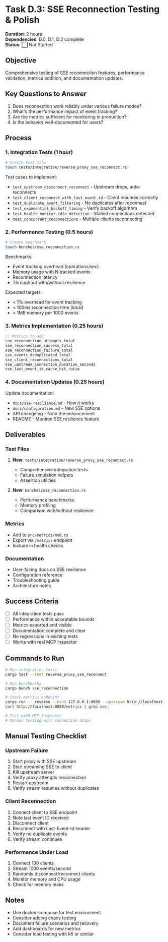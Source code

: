 # Task D.3: SSE Reconnection Testing & Polish

**Duration**: 2 hours  
**Dependencies**: D.0, D.1, D.2 complete  
**Status**: ⬜ Not Started

## Objective
Comprehensive testing of SSE reconnection features, performance validation, metrics addition, and documentation updates.

## Key Questions to Answer
1. Does reconnection work reliably under various failure modes?
2. What's the performance impact of event tracking?
3. Are the metrics sufficient for monitoring in production?
4. Is the behavior well-documented for users?

## Process

### 1. Integration Tests (1 hour)
```bash
# Create test file
touch tests/integration/reverse_proxy_sse_reconnect.rs
```

Test cases to implement:
- `test_upstream_disconnect_reconnect` - Upstream drops, auto-reconnects
- `test_client_reconnect_with_last_event_id` - Client resumes correctly
- `test_duplicate_event_filtering` - No duplicates after reconnect
- `test_exponential_backoff_timing` - Verify backoff algorithm
- `test_health_monitor_idle_detection` - Stalled connections detected
- `test_concurrent_reconnections` - Multiple clients reconnecting

### 2. Performance Testing (0.5 hours)
```bash
# Create benchmark
touch benches/sse_reconnection.rs
```

Benchmarks:
- Event tracking overhead (operations/sec)
- Memory usage with N tracked events
- Reconnection latency
- Throughput with/without resilience

Expected targets:
- < 1% overhead for event tracking
- < 100ms reconnection time (local)
- < 1MB memory per 1000 events

### 3. Metrics Implementation (0.25 hours)
```rust
// Metrics to add
sse_reconnection_attempts_total
sse_reconnection_success_total
sse_reconnection_failure_total
sse_events_deduplicated_total
sse_client_reconnections_total
sse_upstream_connection_duration_seconds
sse_last_event_id_cache_hit_ratio
```

### 4. Documentation Updates (0.25 hours)
Update documentation:
- `docs/sse-resilience.md` - How it works
- `docs/configuration.md` - New SSE options
- API changelog - Note the enhancement
- README - Mention SSE resilience feature

## Deliverables

### Test Files
1. **New**: `tests/integration/reverse_proxy_sse_reconnect.rs`
   - Comprehensive integration tests
   - Failure simulation helpers
   - Assertion utilities

2. **New**: `benches/sse_reconnection.rs`
   - Performance benchmarks
   - Memory profiling
   - Comparison with/without resilience

### Metrics
- Add to `src/metrics/mod.rs`
- Export via `/metrics` endpoint
- Include in health checks

### Documentation
- User-facing docs on SSE resilience
- Configuration reference
- Troubleshooting guide
- Architecture notes

## Success Criteria
- [ ] All integration tests pass
- [ ] Performance within acceptable bounds
- [ ] Metrics exported and visible
- [ ] Documentation complete and clear
- [ ] No regressions in existing tests
- [ ] Works with real MCP Inspector

## Commands to Run
```bash
# Run integration tests
cargo test --test reverse_proxy_sse_reconnect

# Run benchmarks
cargo bench sse_reconnection

# Check metrics endpoint
cargo run -- reverse --bind 127.0.0.1:8080 --upstream http://localhost:3000
curl http://localhost:8080/metrics | grep sse_

# Test with MCP Inspector
# Manual testing with connection drops
```

## Manual Testing Checklist

### Upstream Failure
1. Start proxy with SSE upstream
2. Start streaming SSE to client
3. Kill upstream server
4. Verify proxy attempts reconnection
5. Restart upstream
6. Verify stream resumes without duplicates

### Client Reconnection
1. Connect client to SSE endpoint
2. Note last event ID received
3. Disconnect client
4. Reconnect with Last-Event-Id header
5. Verify no duplicate events
6. Verify stream continues

### Performance Under Load
1. Connect 100 clients
2. Stream 1000 events/second
3. Randomly disconnect/reconnect clients
4. Monitor memory and CPU usage
5. Check for memory leaks

## Notes
- Use docker-compose for test environment
- Consider adding chaos testing
- Document failure scenarios and recovery
- Add dashboards for new metrics
- Consider load testing with k6 or similar